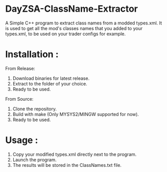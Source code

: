 # DayZSA-ClassName-Extractor
A Simple C++ program to extract class names from a modded types.xml.
It is used to get all the mod's classes names that you added to your types.xml, to be used on your trader configs for example.

# Installation :

From Release:
1. Download binaries for latest release.
2. Extract to the folder of your choice.
3. Ready to be used.

From Source:
1. Clone the repository.
2. Build with make (Only MYSYS2/MINGW supported for now).
3. Ready to be used.

# Usage :

1. Copy your modified types.xml directly next to the program.
2. Launch the program.
3. The results will be stored in the ClassNames.txt file.
